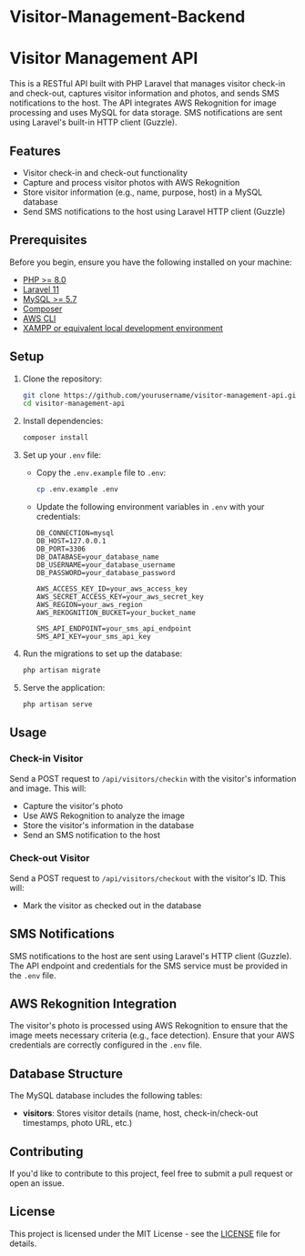 # Visitor-Management-Backend
# Visitor Management API

This is a RESTful API built with PHP Laravel that manages visitor check-in and check-out, captures visitor information and photos, and sends SMS notifications to the host. The API integrates AWS Rekognition for image processing and uses MySQL for data storage. SMS notifications are sent using Laravel's built-in HTTP client (Guzzle).

## Features
- Visitor check-in and check-out functionality
- Capture and process visitor photos with AWS Rekognition
- Store visitor information (e.g., name, purpose, host) in a MySQL database
- Send SMS notifications to the host using Laravel HTTP client (Guzzle)

## Prerequisites

Before you begin, ensure you have the following installed on your machine:

- [PHP >= 8.0](https://www.php.net/releases/)
- [Laravel 11](https://laravel.com/docs/11.x/installation)
- [MySQL >= 5.7](https://dev.mysql.com/downloads/)
- [Composer](https://getcomposer.org/download/)
- [AWS CLI](https://aws.amazon.com/cli/)
- [XAMPP or equivalent local development environment](https://www.apachefriends.org/index.html)

## Setup

1. Clone the repository:
    ```bash
    git clone https://github.com/yourusername/visitor-management-api.git
    cd visitor-management-api
    ```

2. Install dependencies:
    ```bash
    composer install
    ```

3. Set up your `.env` file:
    - Copy the `.env.example` file to `.env`:
        ```bash
        cp .env.example .env
        ```
    - Update the following environment variables in `.env` with your credentials:
        ```plaintext
        DB_CONNECTION=mysql
        DB_HOST=127.0.0.1
        DB_PORT=3306
        DB_DATABASE=your_database_name
        DB_USERNAME=your_database_username
        DB_PASSWORD=your_database_password

        AWS_ACCESS_KEY_ID=your_aws_access_key
        AWS_SECRET_ACCESS_KEY=your_aws_secret_key
        AWS_REGION=your_aws_region
        AWS_REKOGNITION_BUCKET=your_bucket_name

        SMS_API_ENDPOINT=your_sms_api_endpoint
        SMS_API_KEY=your_sms_api_key
        ```

4. Run the migrations to set up the database:
    ```bash
    php artisan migrate
    ```

5. Serve the application:
    ```bash
    php artisan serve
    ```

## Usage

### Check-in Visitor
Send a POST request to `/api/visitors/checkin` with the visitor's information and image. This will:
- Capture the visitor's photo
- Use AWS Rekognition to analyze the image
- Store the visitor's information in the database
- Send an SMS notification to the host

### Check-out Visitor
Send a POST request to `/api/visitors/checkout` with the visitor's ID. This will:
- Mark the visitor as checked out in the database

## SMS Notifications
SMS notifications to the host are sent using Laravel's HTTP client (Guzzle). The API endpoint and credentials for the SMS service must be provided in the `.env` file.

## AWS Rekognition Integration
The visitor's photo is processed using AWS Rekognition to ensure that the image meets necessary criteria (e.g., face detection). Ensure that your AWS credentials are correctly configured in the `.env` file.

## Database Structure
The MySQL database includes the following tables:
- **visitors**: Stores visitor details (name, host, check-in/check-out timestamps, photo URL, etc.)

## Contributing
If you'd like to contribute to this project, feel free to submit a pull request or open an issue.

## License
This project is licensed under the MIT License - see the [LICENSE](LICENSE) file for details.
